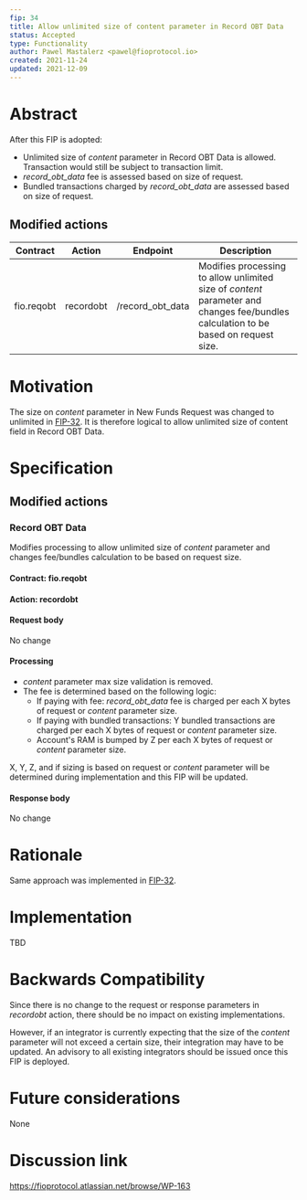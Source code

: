 ```yaml
---
fip: 34
title: Allow unlimited size of content parameter in Record OBT Data
status: Accepted
type: Functionality
author: Pawel Mastalerz <pawel@fioprotocol.io>
created: 2021-11-24
updated: 2021-12-09
---
```


# Abstract
After this FIP is adopted:
* Unlimited size of _content_ parameter in Record OBT Data is allowed. Transaction would still be subject to transaction limit.
* _record_obt_data_ fee is assessed based on size of request.
* Bundled transactions charged by _record_obt_data_ are assessed based on size of request.

## Modified actions
|Contract|Action|Endpoint|Description|
|---|---|---|---|
|fio.reqobt|recordobt|/record_obt_data|Modifies processing to allow unlimited size of _content_ parameter and changes fee/bundles calculation to be based on request size.|

# Motivation
The size on _content_ parameter in New Funds Request was changed to unlimited in [FIP-32](fip-0032.md). It is therefore logical to allow unlimited size of content field in Record OBT Data.

# Specification
## Modified actions
### Record OBT Data
Modifies processing to allow unlimited size of _content_ parameter and changes fee/bundles calculation to be based on request size.
#### Contract: fio.reqobt
#### Action: recordobt
#### Request body
No change
#### Processing
* _content_ parameter max size validation is removed.
* The fee is determined based on the following logic:
  * If paying with fee: _record_obt_data_ fee is charged per each X bytes of request or _content_ parameter size.
  * If paying with bundled transactions: Y bundled transactions are charged per each X bytes of request or _content_ parameter size.
  * Account's RAM is bumped by Z per each X bytes of request or _content_ parameter size.

X, Y, Z, and if sizing is based on request or _content_ parameter will be determined during implementation and this FIP will be updated.
#### Response body
No change

# Rationale
Same approach was implemented in [FIP-32](fip-0032.md).

# Implementation
TBD

# Backwards Compatibility
Since there is no change to the request or response parameters in _recordobt_ action, there should be no impact on existing implementations.

However, if an integrator is currently expecting that the size of the _content_ parameter will not exceed a certain size, their integration may have to be updated. An advisory to all existing integrators should be issued once this FIP is deployed.

# Future considerations
None
  
# Discussion link
https://fioprotocol.atlassian.net/browse/WP-163
